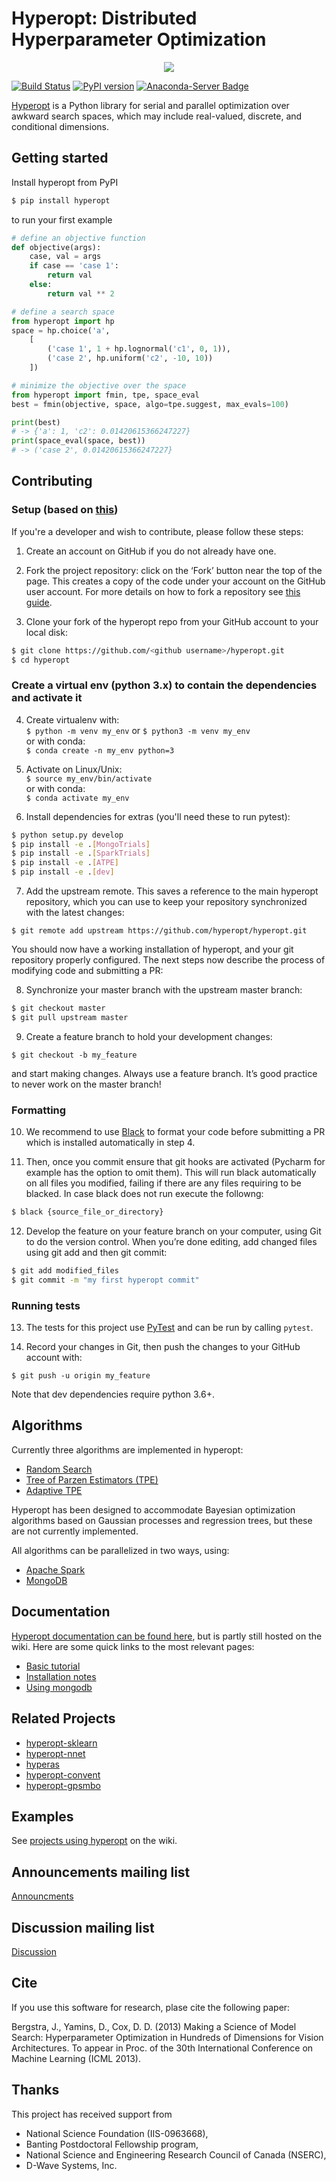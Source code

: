 
# Hyperopt: Distributed Hyperparameter Optimization

<p align="center">
<img src="https://i.postimg.cc/TPmffWrp/hyperopt-new.png" />
</p>


[![Build Status](https://travis-ci.org/hyperopt/hyperopt.svg?branch=master)](https://travis-ci.org/hyperopt/hyperopt)  [![PyPI version](https://badge.fury.io/py/hyperopt.svg)](https://badge.fury.io/py/hyperopt)  [![Anaconda-Server Badge](https://anaconda.org/conda-forge/hyperopt/badges/version.svg)](https://anaconda.org/conda-forge/hyperopt)

[Hyperopt](https://github.com/hyperopt/hyperopt) is a Python library for serial and parallel optimization over awkward
search spaces, which may include real-valued, discrete, and conditional
dimensions.

## Getting started

Install hyperopt from PyPI

```bash
$ pip install hyperopt
```

to run your first example

```python
# define an objective function
def objective(args):
    case, val = args
    if case == 'case 1':
        return val
    else:
        return val ** 2

# define a search space
from hyperopt import hp
space = hp.choice('a',
    [
        ('case 1', 1 + hp.lognormal('c1', 0, 1)),
        ('case 2', hp.uniform('c2', -10, 10))
    ])

# minimize the objective over the space
from hyperopt import fmin, tpe, space_eval
best = fmin(objective, space, algo=tpe.suggest, max_evals=100)

print(best)
# -> {'a': 1, 'c2': 0.01420615366247227}
print(space_eval(space, best))
# -> ('case 2', 0.01420615366247227}
```

## Contributing 

### Setup (based on [this](https://scikit-learn.org/stable/developers/contributing.html#contributing-code))
If you're a developer and wish to contribute, please follow these steps:

1. Create an account on GitHub if you do not already have one.

2. Fork the project repository: click on the ‘Fork’ button near the top
   of the page. This creates a copy of the code under your account on
   the GitHub user account. For more details on how to fork a repository
   see [this guide](https://help.github.com/articles/fork-a-repo/).

3. Clone your fork of the hyperopt repo from your GitHub account to your
   local disk:

```bash
$ git clone https://github.com/<github username>/hyperopt.git
$ cd hyperopt
```

### Create a virtual env (python 3.x) to contain the dependencies and activate it
4. Create virtualenv with:  
   `$ python -m venv my_env` or `$ python3 -m venv my_env`  
   or with conda:  
   `$ conda create -n my_env python=3`

5. Activate on Linux/Unix:  
   `$ source my_env/bin/activate`  
   or with conda:  
   `$ conda activate my_env`

6. Install dependencies for extras (you'll need these to run pytest):
```bash
$ python setup.py develop
$ pip install -e .[MongoTrials]
$ pip install -e .[SparkTrials]
$ pip install -e .[ATPE]
$ pip install -e .[dev]
```

7. Add the upstream remote. This saves a reference to the main hyperopt
    repository, which you can use to keep your repository synchronized
    with the latest changes:

`$ git remote add upstream https://github.com/hyperopt/hyperopt.git`

You should now have a working installation of hyperopt, and your git
repository properly configured. The next steps now describe the process
of modifying code and submitting a PR:

8. Synchronize your master branch with the upstream master branch:

```bash
$ git checkout master
$ git pull upstream master
```

9. Create a feature branch to hold your development changes:

`$ git checkout -b my_feature`

and start making changes. Always use a feature branch. It’s good practice to never work on the master branch!


### Formatting
10. We recommend to use [Black](https://github.com/psf/black) to format
     your code before submitting a PR which is installed automatically
     in step 4.

11. Then, once you commit ensure that git hooks are activated (Pycharm
    for example has the option to omit them). This will run black
    automatically on all files you modified, failing if there are any
    files requiring to be blacked. In case black does not run execute
    the followng:

```bash
$ black {source_file_or_directory}
```

12. Develop the feature on your feature branch on your computer, using
    Git to do the version control. When you’re done editing, add changed
    files using git add and then git commit:

```bash
$ git add modified_files
$ git commit -m "my first hyperopt commit"
```

### Running tests
13. The tests for this project use
    [PyTest](https://docs.pytest.org/en/latest/) and can be run by
    calling `pytest`.


14.    Record your changes in Git, then push the changes to your GitHub
       account with:

`$ git push -u origin my_feature`

Note that dev dependencies require python 3.6+.


## Algorithms

Currently three algorithms are implemented in hyperopt:

- [Random Search](http://www.jmlr.org/papers/v13/bergstra12a.html?source=post_page---------------------------)
- [Tree of Parzen Estimators (TPE)](https://papers.nips.cc/paper/4443-algorithms-for-hyper-parameter-optimization.pdf)
- [Adaptive TPE](https://www.electricbrain.io/blog/learning-to-optimize)

Hyperopt has been designed to accommodate Bayesian optimization algorithms based on Gaussian processes and regression trees, but these are not currently implemented.

All algorithms can be parallelized in two ways, using:

- [Apache Spark](https://spark.apache.org/)
- [MongoDB](https://mongodb.com)

## Documentation

[Hyperopt documentation can be found here](http://hyperopt.github.io/hyperopt), but is partly still hosted on the wiki. Here are some quick links to the most relevant pages:

- [Basic tutorial](https://github.com/hyperopt/hyperopt/wiki/FMin)
- [Installation notes](https://github.com/hyperopt/hyperopt/wiki/Installation-Notes)
- [Using mongodb](https://github.com/hyperopt/hyperopt/wiki/Parallelizing-Evaluations-During-Search-via-MongoDB)

## Related Projects

* [hyperopt-sklearn](https://github.com/hyperopt/hyperopt-sklearn)
* [hyperopt-nnet](https://github.com/hyperopt/hyperopt-nnet)
* [hyperas](https://github.com/maxpumperla/hyperas)
* [hyperopt-convent](https://github.com/hyperopt/hyperopt-convnet)
* [hyperopt-gpsmbo](https://github.com/hyperopt/hyperopt-gpsmbo/blob/master/hp_gpsmbo/hpsuggest.py)

## Examples

See [projects using hyperopt](https://github.com/hyperopt/hyperopt/wiki/Hyperopt-in-Other-Projects) on the wiki.

## Announcements mailing list

[Announcments](https://groups.google.com/forum/#!forum/hyperopt-announce)

## Discussion mailing list

[Discussion](https://groups.google.com/forum/#!forum/hyperopt-discuss)

## Cite

If you use this software for research, plase cite the following paper:

Bergstra, J., Yamins, D., Cox, D. D. (2013) Making a Science of Model Search: Hyperparameter Optimization in Hundreds of Dimensions for Vision Architectures. To appear in Proc. of the 30th International Conference on Machine Learning (ICML 2013).

## Thanks

This project has received support from

- National Science Foundation (IIS-0963668),
- Banting Postdoctoral Fellowship program,
- National Science and Engineering Research Council of Canada (NSERC),
- D-Wave Systems, Inc.
